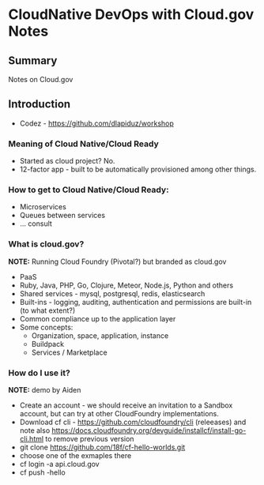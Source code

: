# CloudNative DevOps with Cloud.gov Notes

## Summary

Notes on Cloud.gov

## Introduction

* Codez - https://github.com/dlapiduz/workshop

### Meaning of Cloud Native/Cloud Ready

* Started as cloud project?   No.
* 12-factor app - built to be automatically provisioned among other things.

### How to get to Cloud Native/Cloud Ready:

* Microservices
* Queues between services
* ... consult 

### What is cloud.gov?

  __NOTE:__ Running Cloud Foundry (Pivotal?) but branded as cloud.gov

* PaaS
* Ruby, Java, PHP, Go, Clojure, Meteor, Node.js, Python and others
* Shared services - mysql, postgresql, redis, elasticsearch
* Built-ins - logging, auditing, authentication and permissions are built-in (to what extent?)
* Common compliance up to the application layer
* Some concepts:
  - Organization, space, application, instance
  - Buildpack
  - Services / Marketplace

### How do I use it?

  __NOTE:__ demo by Aiden

* Create an account - we should receive an invitation to a Sandbox account, but can try at other CloudFoundry implementations.
* Download cf cli - https://github.com/cloudfoundry/cli (releeases) and note also https://docs.cloudfoundry.org/devguide/installcf/install-go-cli.html to remove previous version
* git clone https://github.com/18f/cf-hello-worlds.git
* choose one of the exmaples there
* cf login -a api.cloud.gov
* cf push <name>-hello
